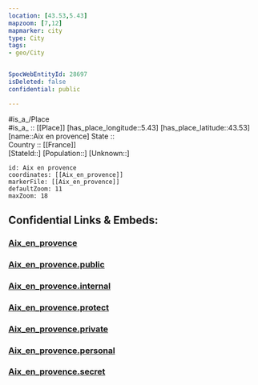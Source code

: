 ```yaml
---
location: [43.53,5.43] 
mapzoom: [7,12] 
mapmarker: city 
type: City
tags:
- geo/City


SpocWebEntityId: 28697
isDeleted: false
confidential: public

---
```

#is_a_/Place  
#is_a_ :: [[Place]] 
[has_place_longitude::5.43] 
[has_place_latitude::43.53] 
[name::Aix en provence] 
State ::  
Country :: [[France]]  
[StateId::] 
[Population::] 
[Unknown::] 


```leaflet
id: Aix en provence
coordinates: [[Aix_en_provence]] 
markerFile: [[Aix_en_provence]] 
defaultZoom: 11 
maxZoom: 18
```


## Confidential Links & Embeds: 

### [Aix_en_provence](/_Standards/Earth/Continent/Europe/Europe~West/France/regions~France/Provence-Alpes-Côte_d'Azur/departments~Provence/Bouches-du-Rhône/communes~Rhône/Aix-en-Provence/cities~Aix-en-Provence/Aix_en_provence.md) 

### [Aix_en_provence.public](/_public/Earth/Continent/Europe/Europe~West/France/regions~France/Provence-Alpes-Côte_d'Azur/departments~Provence/Bouches-du-Rhône/communes~Rhône/Aix-en-Provence/cities~Aix-en-Provence/Aix_en_provence.public.md) 

### [Aix_en_provence.internal](/_internal/Earth/Continent/Europe/Europe~West/France/regions~France/Provence-Alpes-Côte_d'Azur/departments~Provence/Bouches-du-Rhône/communes~Rhône/Aix-en-Provence/cities~Aix-en-Provence/Aix_en_provence.internal.md) 

### [Aix_en_provence.protect](/_protect/Earth/Continent/Europe/Europe~West/France/regions~France/Provence-Alpes-Côte_d'Azur/departments~Provence/Bouches-du-Rhône/communes~Rhône/Aix-en-Provence/cities~Aix-en-Provence/Aix_en_provence.protect.md) 

### [Aix_en_provence.private](/_private/Earth/Continent/Europe/Europe~West/France/regions~France/Provence-Alpes-Côte_d'Azur/departments~Provence/Bouches-du-Rhône/communes~Rhône/Aix-en-Provence/cities~Aix-en-Provence/Aix_en_provence.private.md) 

### [Aix_en_provence.personal](/_personal/Earth/Continent/Europe/Europe~West/France/regions~France/Provence-Alpes-Côte_d'Azur/departments~Provence/Bouches-du-Rhône/communes~Rhône/Aix-en-Provence/cities~Aix-en-Provence/Aix_en_provence.personal.md) 

### [Aix_en_provence.secret](/_secret/Earth/Continent/Europe/Europe~West/France/regions~France/Provence-Alpes-Côte_d'Azur/departments~Provence/Bouches-du-Rhône/communes~Rhône/Aix-en-Provence/cities~Aix-en-Provence/Aix_en_provence.secret.md)

